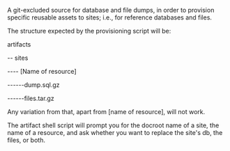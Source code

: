A git-excluded source for database and file dumps, in order to provision specific
reusable assets to sites; i.e., for reference databases and files.

The structure expected by the provisioning script will be:

artifacts

 -- sites

 ---- [Name of resource]

 ------dump.sql.gz

 ------files.tar.gz

 Any variation from that, apart from [name of resource], will not work.

 The artifact shell script will prompt you for the docroot name of a site, the name of a resource,
 and ask whether you want to replace the site's db, the files, or both.
